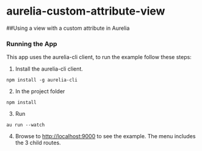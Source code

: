 # aurelia-custom-attribute-view
##Using a view with a custom attribute in Aurelia

### Running the App
This app uses the aurelia-cli client, to run the example follow these steps:
1. Install the aurelia-cli client.
```
npm install -g aurelia-cli
```
2. In the project folder
```
npm install
```
3. Run
```
au run --watch
```
4. Browse to [http://localhost:9000](http://localhost:9000) to see the example. The menu includes the 3 child routes.
